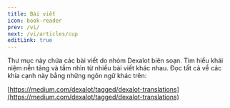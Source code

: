 ```yaml
---
title: Bài viết
icon: book-reader
prev: /vi/
next: /vi/articles/cup
editLink: true
---
```


Thư mục này chứa các bài viết do nhóm Dexalot biên soạn. Tìm hiểu khái niệm nền tảng và tầm nhìn từ nhiều bài viết khác nhau. Đọc tất cả về các khía cạnh này bằng những ngôn ngữ khác trên:

[https://medium.com/dexalot/tagged/dexalot-translations](https://medium.com/dexalot/tagged/dexalot-translations)
